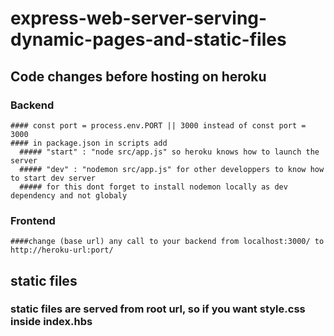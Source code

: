 # express-web-server-serving-dynamic-pages-and-static-files
## Code changes before hosting on heroku
  ### Backend
    #### const port = process.env.PORT || 3000 instead of const port = 3000
    #### in package.json in scripts add 
      ##### "start" : "node src/app.js" so heroku knows how to launch the server
      ##### "dev" : "nodemon src/app.js" for other developpers to know how to start dev server
      ##### for this dont forget to install nodemon locally as dev dependency and not globaly
  
  ### Frontend
    ####change (base url) any call to your backend from localhost:3000/ to http://heroku-url:port/
    
## static files
  ### static files are served from root url, so if you want style.css inside index.hbs
  ### <link href=/style.css />

